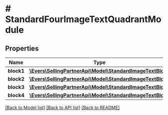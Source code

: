 # # StandardFourImageTextQuadrantModule

## Properties

Name | Type | Description | Notes
------------ | ------------- | ------------- | -------------
**block1** | [**\Evers\SellingPartnerApi\Model\StandardImageTextBlock**](StandardImageTextBlock.md) |  |
**block2** | [**\Evers\SellingPartnerApi\Model\StandardImageTextBlock**](StandardImageTextBlock.md) |  |
**block3** | [**\Evers\SellingPartnerApi\Model\StandardImageTextBlock**](StandardImageTextBlock.md) |  |
**block4** | [**\Evers\SellingPartnerApi\Model\StandardImageTextBlock**](StandardImageTextBlock.md) |  |

[[Back to Model list]](../../README.md#models) [[Back to API list]](../../README.md#endpoints) [[Back to README]](../../README.md)
